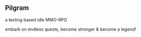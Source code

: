 ## Pilgram
a texting based idle MMO-RPG

embark on endless quests, become stronger & become a legend!